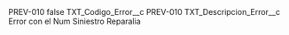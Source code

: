 <?xml version="1.0" encoding="UTF-8"?>
<CustomMetadata xmlns="http://soap.sforce.com/2006/04/metadata" xmlns:xsi="http://www.w3.org/2001/XMLSchema-instance" xmlns:xsd="http://www.w3.org/2001/XMLSchema">
    <label>PREV-010</label>
    <protected>false</protected>
    <values>
        <field>TXT_Codigo_Error__c</field>
        <value xsi:type="xsd:string">PREV-010</value>
    </values>
    <values>
        <field>TXT_Descripcion_Error__c</field>
        <value xsi:type="xsd:string">Error con el Num Siniestro Reparalia</value>
    </values>
</CustomMetadata>
